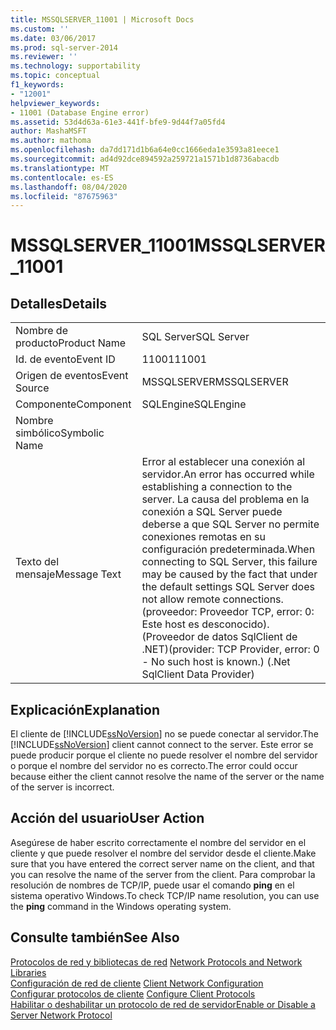 ```yaml
---
title: MSSQLSERVER_11001 | Microsoft Docs
ms.custom: ''
ms.date: 03/06/2017
ms.prod: sql-server-2014
ms.reviewer: ''
ms.technology: supportability
ms.topic: conceptual
f1_keywords:
- "12001"
helpviewer_keywords:
- 11001 (Database Engine error)
ms.assetid: 53d4d63a-61e3-441f-bfe9-9d44f7a05fd4
author: MashaMSFT
ms.author: mathoma
ms.openlocfilehash: da7dd171d1b6a64e0cc1666eda1e3593a81eece1
ms.sourcegitcommit: ad4d92dce894592a259721a1571b1d8736abacdb
ms.translationtype: MT
ms.contentlocale: es-ES
ms.lasthandoff: 08/04/2020
ms.locfileid: "87675963"
---
```

# <a name="mssqlserver_11001"></a><span data-ttu-id="180c9-102">MSSQLSERVER_11001</span><span class="sxs-lookup"><span data-stu-id="180c9-102">MSSQLSERVER_11001</span></span>
    
## <a name="details"></a><span data-ttu-id="180c9-103">Detalles</span><span class="sxs-lookup"><span data-stu-id="180c9-103">Details</span></span>  
  
|||  
|-|-|  
|<span data-ttu-id="180c9-104">Nombre de producto</span><span class="sxs-lookup"><span data-stu-id="180c9-104">Product Name</span></span>|<span data-ttu-id="180c9-105">SQL Server</span><span class="sxs-lookup"><span data-stu-id="180c9-105">SQL Server</span></span>|  
|<span data-ttu-id="180c9-106">Id. de evento</span><span class="sxs-lookup"><span data-stu-id="180c9-106">Event ID</span></span>|<span data-ttu-id="180c9-107">11001</span><span class="sxs-lookup"><span data-stu-id="180c9-107">11001</span></span>|  
|<span data-ttu-id="180c9-108">Origen de eventos</span><span class="sxs-lookup"><span data-stu-id="180c9-108">Event Source</span></span>|<span data-ttu-id="180c9-109">MSSQLSERVER</span><span class="sxs-lookup"><span data-stu-id="180c9-109">MSSQLSERVER</span></span>|  
|<span data-ttu-id="180c9-110">Componente</span><span class="sxs-lookup"><span data-stu-id="180c9-110">Component</span></span>|<span data-ttu-id="180c9-111">SQLEngine</span><span class="sxs-lookup"><span data-stu-id="180c9-111">SQLEngine</span></span>|  
|<span data-ttu-id="180c9-112">Nombre simbólico</span><span class="sxs-lookup"><span data-stu-id="180c9-112">Symbolic Name</span></span>||  
|<span data-ttu-id="180c9-113">Texto del mensaje</span><span class="sxs-lookup"><span data-stu-id="180c9-113">Message Text</span></span>|<span data-ttu-id="180c9-114">Error al establecer una conexión al servidor.</span><span class="sxs-lookup"><span data-stu-id="180c9-114">An error has occurred while establishing a connection to the server.</span></span>  <span data-ttu-id="180c9-115">La causa del problema en la conexión a SQL Server puede deberse a que SQL Server no permite conexiones remotas en su configuración predeterminada.</span><span class="sxs-lookup"><span data-stu-id="180c9-115">When connecting to SQL Server, this failure may be caused by the fact that under the default settings SQL Server does not allow remote connections.</span></span> <span data-ttu-id="180c9-116">(proveedor: Proveedor TCP, error: 0: Este host es desconocido). (Proveedor de datos SqlClient de .NET)</span><span class="sxs-lookup"><span data-stu-id="180c9-116">(provider: TCP Provider, error: 0 - No such host is known.) (.Net SqlClient Data Provider)</span></span>|  
  
## <a name="explanation"></a><span data-ttu-id="180c9-117">Explicación</span><span class="sxs-lookup"><span data-stu-id="180c9-117">Explanation</span></span>  
 <span data-ttu-id="180c9-118">El cliente de [!INCLUDE[ssNoVersion](../../includes/ssnoversion-md.md)] no se puede conectar al servidor.</span><span class="sxs-lookup"><span data-stu-id="180c9-118">The [!INCLUDE[ssNoVersion](../../includes/ssnoversion-md.md)] client cannot connect to the server.</span></span> <span data-ttu-id="180c9-119">Este error se puede producir porque el cliente no puede resolver el nombre del servidor o porque el nombre del servidor no es correcto.</span><span class="sxs-lookup"><span data-stu-id="180c9-119">The error could occur because either the client cannot resolve the name of the server or the name of the server is incorrect.</span></span>  
  
## <a name="user-action"></a><span data-ttu-id="180c9-120">Acción del usuario</span><span class="sxs-lookup"><span data-stu-id="180c9-120">User Action</span></span>  
 <span data-ttu-id="180c9-121">Asegúrese de haber escrito correctamente el nombre del servidor en el cliente y que puede resolver el nombre del servidor desde el cliente.</span><span class="sxs-lookup"><span data-stu-id="180c9-121">Make sure that you have entered the correct server name on the client, and that you can resolve the name of the server from the client.</span></span> <span data-ttu-id="180c9-122">Para comprobar la resolución de nombres de TCP/IP, puede usar el comando **ping** en el sistema operativo Windows.</span><span class="sxs-lookup"><span data-stu-id="180c9-122">To check TCP/IP name resolution, you can use the **ping** command in the Windows operating system.</span></span>  
  
## <a name="see-also"></a><span data-ttu-id="180c9-123">Consulte también</span><span class="sxs-lookup"><span data-stu-id="180c9-123">See Also</span></span>  
 <span data-ttu-id="180c9-124">[Protocolos de red y bibliotecas de red](../../sql-server/install/network-protocols-and-network-libraries.md) </span><span class="sxs-lookup"><span data-stu-id="180c9-124">[Network Protocols and Network Libraries](../../sql-server/install/network-protocols-and-network-libraries.md) </span></span>  
 <span data-ttu-id="180c9-125">[Configuración de red de cliente](../../database-engine/configure-windows/client-network-configuration.md) </span><span class="sxs-lookup"><span data-stu-id="180c9-125">[Client Network Configuration](../../database-engine/configure-windows/client-network-configuration.md) </span></span>  
 <span data-ttu-id="180c9-126">[Configurar protocolos de cliente](../../database-engine/configure-windows/configure-client-protocols.md) </span><span class="sxs-lookup"><span data-stu-id="180c9-126">[Configure Client Protocols](../../database-engine/configure-windows/configure-client-protocols.md) </span></span>  
 [<span data-ttu-id="180c9-127">Habilitar o deshabilitar un protocolo de red de servidor</span><span class="sxs-lookup"><span data-stu-id="180c9-127">Enable or Disable a Server Network Protocol</span></span>](../../database-engine/configure-windows/enable-or-disable-a-server-network-protocol.md)  
  
  
